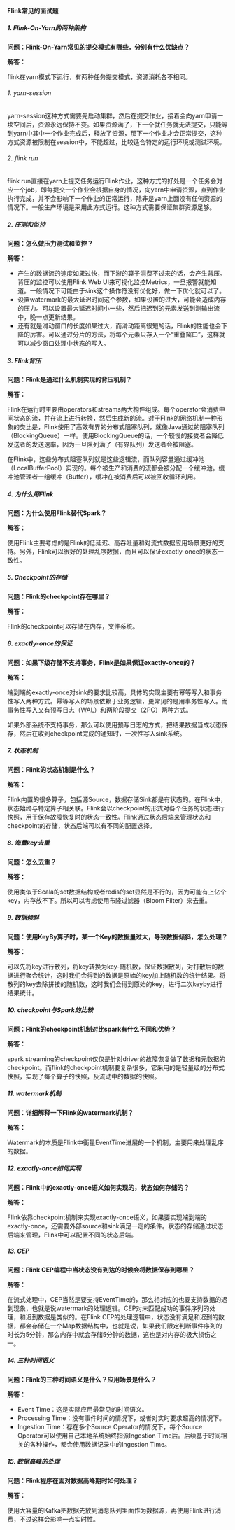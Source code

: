 #### Flink常见的面试题

##### 1. Flink-On-Yarn的两种架构

**问题：Flink-On-Yarn常见的提交模式有哪些，分别有什么优缺点？**

**解答：**

flink在yarn模式下运行，有两种任务提交模式，资源消耗各不相同。

###### 1. yarn-session

yarn-session这种方式需要先启动集群，然后在提交作业，接着会向yarn申请一块空间后，资源永远保持不变。如果资源满了，下一个就任务就无法提交，只能等到yarn中其中一个作业完成后，释放了资源，那下一个作业才会正常提交，这种方式资源被限制在session中，不能超过，比较适合特定的运行环境或测试环境。

###### 2. flink run

flink run直接在yarn上提交任务运行Flink作业，这种方式的好处是一个任务会对应一个job，即每提交一个作业会根据自身的情况，向yarn中申请资源，直到作业执行完成，并不会影响下一个作业的正常运行，除非是yarn上面没有任何资源的情况下。一般生产环境是采用此方式运行。这种方式需要保证集群资源足够。

##### 2. 压测和监控

**问题：怎么做压力测试和监控？**

**解答：**

- 产生的数据流的速度如果过快，而下游的算子消费不过来的话，会产生背压。背压的监控可以使用Flink Web UI来可视化监控Metrics，一旦报警就能知道。一般情况下可能由于sink这个操作符没有优化好，做一下优化就可以了。
- 设置watermark的最大延迟时间这个参数，如果设置的过大，可能会造成内存的压力。可以设置最大延迟时间小一些，然后把迟到的元素发送到测输出流中，晚一点更新结果。
- 还有就是滑动窗口的长度如果过大，而滑动距离很短的话，Flink的性能也会下降的厉害。可以通过分片的方法，将每个元素只存入一个“重叠窗口”，这样就可以减少窗口处理中状态的写入。

##### 3. Flink背压

**问题：Flink是通过什么机制实现的背压机制？**

**解答：**

Flink在运行时主要由operators和streams两大构件组成。每个operator会消费中间状态的流，并在流上进行转换，然后生成新的流。对于Flink的网络机制一种形象的类比是，Flink使用了高效有界的分布式阻塞队列，就像Java通过的阻塞队列（BlockingQueue）一样。使用BlockingQueue的话，一个较慢的接受者会降低发送者的发送速率，因为一旦队列满了（有界队列）发送者会被阻塞。

在Flink中，这些分布式阻塞队列就是这些逻辑流，而队列容量通过缓冲池（LocalBufferPool）实现的。每个被生产和消费的流都会被分配一个缓冲池。缓冲池管理者一组缓冲（Buffer），缓冲在被消费后可以被回收循环利用。

##### 4. 为什么用Flink

**问题：为什么使用Flink替代Spark？**

**解答：**

使用Flink主要考虑的是Flink的低延迟、高吞吐量和对流式数据应用场景更好的支持。另外，Flink可以很好的处理乱序数据，而且可以保证exactly-once的状态一致性。

##### 5. Checkpoint的存储

**问题：Flink的checkpoint存在哪里？**

**解答：**

Flink的checkpoint可以存储在内存，文件系统。

##### 6. exactly-once的保证

**问题：如果下级存储不支持事务，Flink是如果保证exactly-once的？**

**解答：**

端到端的exactly-once对sink的要求比较高，具体的实现主要有幂等写入和事务性写入两种方式。幂等写入的场景依赖于业务逻辑，更常见的是用事务性写入。而事务性写入又有预写日志（WAL）和两阶段提交（2PC）两种方式。

如果外部系统不支持事务，那么可以使用预写日志的方式，把结果数据当成状态保存，然后在收到checkpoint完成的通知时，一次性写入sink系统。

##### 7. 状态机制

**问题：Flink的状态机制是什么？**

**解答：**

Flink内置的很多算子，包括源Source，数据存储Sink都是有状态的。在Flink中，状态始终与特定算子相关联。Flink会以checkpoint的形式对各个任务的状态进行快照，用于保存故障恢复时的状态一致性。Flink通过状态后端来管理状态和checkpoint的存储，状态后端可以有不同的配置选择。

##### 8. 海量key去重

**问题：怎么去重？**

**解答：**

使用类似于Scala的set数据结构或者redis的set显然是不行的，因为可能有上亿个key，内存放不下。所以可以考虑使用布隆过滤器（Bloom Filter）来去重。

##### 9. 数据倾斜

**问题：使用KeyBy算子时，某一个Key的数据量过大，导致数据倾斜，怎么处理？**

**解答：**

可以先将key进行散列，将key转换为key-随机数，保证数据散列，对打散后的数据进行聚合统计，这时我们会得到的数据是原始的key加上随机数的统计结果。将散列的key去除拼接的随机数，这时我们会得到原始的key，进行二次keyby进行结果统计。

##### 10. checkpoint与Spark的比较

**问题：Flink的checkpoint机制对比spark有什么不同和优势？**

**解答：**

spark streaming的checkpoint仅仅是针对driver的故障恢复做了数据和元数据的checkpoint。而flink的checkpoint机制要复杂很多，它采用的是轻量级的分布式快照，实现了每个算子的快照，及流动中的数据的快照。

##### 11. watermark机制

**问题：详细解释一下Flink的watermark机制？**

**解答：**

Watermark的本质是Flink中衡量EventTime进展的一个机制，主要用来处理乱序的数据。

##### 12. exactly-once如何实现

**问题：Flink中的exactly-once语义如何实现的，状态如何存储的？**

**解答：**

Flink依靠checkpoint机制来实现exactly-once语义，如果要实现端到端的exactly-once，还需要外部source和sink满足一定的条件。状态的存储通过状态后端来管理，Flink中可以配置不同的状态后端。

##### 13. CEP

**问题：Flink CEP编程中当状态没有到达的时候会将数据保存到哪里？**

**解答：**

在流式处理中，CEP当然是要支持EventTime的，那么相对应的也要支持数据的迟到现象，也就是说watermark的处理逻辑。CEP对未匹配成功的事件序列的处理，和迟到数据是类似的。在Flink CEP的处理逻辑中，状态没有满足和迟到的数据，都会存储在一个Map数据结构中，也就是说，如果我们限定判断事件序列的时长为5分钟，那么内存中就会存储5分钟的数据，这也是对内存的极大损伤之一。

##### 14. 三种时间语义

**问题：Flink的三种时间语义是什么？应用场景是什么？**

**解答：**

- Event Time：这是实际应用最常见的时间语义。
- Processing Time：没有事件时间的情况下，或者对实时要求超高的情况下。
- Ingestion Time：存在多个Source Operator的情况下，每个Source Operator可以使用自己本地系统始终指派Ingestion Time后。后续基于时间相关的各种操作，都会使用数据记录中的Ingestion Time。

##### 15. 数据高峰的处理

**问题：Flink程序在面对数据高峰期时如何处理？**

**解答：**

使用大容量的Kafka把数据先放到消息队列里面作为数据源，再使用Flink进行消费，不过这样会影响一点实时性。

